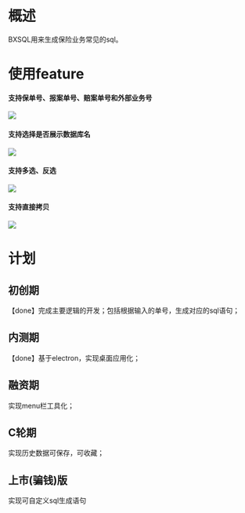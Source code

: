 # 概述
BXSQL用来生成保险业务常见的sql。

# 使用feature
#### 支持保单号、报案单号、赔案单号和外部业务号
![](./doc/img/1.gif)

#### 支持选择是否展示数据库名
![](./doc/img/2.gif)

#### 支持多选、反选
![](./doc/img/3.gif)

#### 支持直接拷贝
![](./doc/img/4.gif)

# 计划

## 初创期
【done】完成主要逻辑的开发；包括根据输入的单号，生成对应的sql语句；

## 内测期
【done】基于electron，实现桌面应用化；

## 融资期
实现menu栏工具化；

## C轮期
实现历史数据可保存，可收藏；

## 上市(骗钱)版
实现可自定义sql生成语句